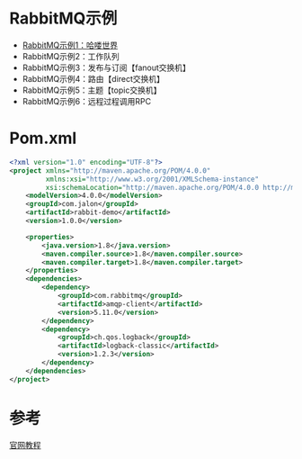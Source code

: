 # RabbitMQ示例
- [RabbitMQ示例1：哈喽世界](https://github.com/Jalon2015/RabbitmqDemo/blob/master/RabbitMQ%E7%A4%BA%E4%BE%8B1%EF%BC%9A%E5%93%88%E5%96%BD%E4%B8%96%E7%95%8C.md)
- RabbitMQ示例2：工作队列
- RabbitMQ示例3：发布与订阅【fanout交换机】
- RabbitMQ示例4：路由【direct交换机】
- RabbitMQ示例5：主题【topic交换机】
- RabbitMQ示例6：远程过程调用RPC
# Pom.xml
```xml
<?xml version="1.0" encoding="UTF-8"?>
<project xmlns="http://maven.apache.org/POM/4.0.0"
         xmlns:xsi="http://www.w3.org/2001/XMLSchema-instance"
         xsi:schemaLocation="http://maven.apache.org/POM/4.0.0 http://maven.apache.org/xsd/maven-4.0.0.xsd">
    <modelVersion>4.0.0</modelVersion>
    <groupId>com.jalon</groupId>
    <artifactId>rabbit-demo</artifactId>
    <version>1.0.0</version>

    <properties>
        <java.version>1.8</java.version>
        <maven.compiler.source>1.8</maven.compiler.source>
        <maven.compiler.target>1.8</maven.compiler.target>
    </properties>
    <dependencies>
        <dependency>
            <groupId>com.rabbitmq</groupId>
            <artifactId>amqp-client</artifactId>
            <version>5.11.0</version>
        </dependency>
        <dependency>
            <groupId>ch.qos.logback</groupId>
            <artifactId>logback-classic</artifactId>
            <version>1.2.3</version>
        </dependency>
    </dependencies>
</project>
```
# 参考
[官网教程](https://www.rabbitmq.com/getstarted.html)